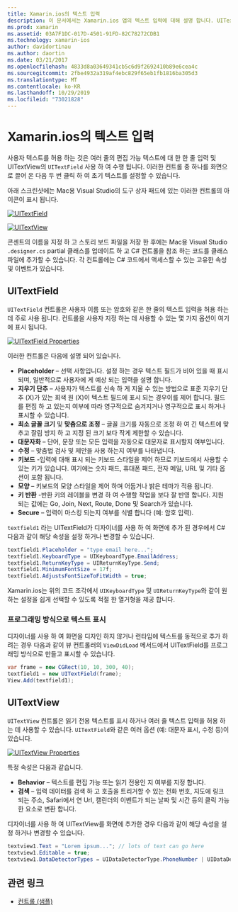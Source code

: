 ```yaml
---
title: Xamarin.ios의 텍스트 입력
description: 이 문서에서는 Xamarin.ios 앱의 텍스트 입력에 대해 설명 합니다. UITextField 및 Uitextfield를 프로그래밍 방식으로 iOS 디자이너에서 사용 하는 방법을 설명 합니다.
ms.prod: xamarin
ms.assetid: 03A7F1DC-017D-4501-91FD-82C78272CDB1
ms.technology: xamarin-ios
author: davidortinau
ms.author: daortin
ms.date: 03/21/2017
ms.openlocfilehash: 4833d8a03649341cb5c6d9f2692410b89e6cea4c
ms.sourcegitcommit: 2fbe4932a319af4ebc829f65eb1fb1816ba305d3
ms.translationtype: MT
ms.contentlocale: ko-KR
ms.lasthandoff: 10/29/2019
ms.locfileid: "73021828"
---
```

# <a name="text-input-in-xamarinios"></a>Xamarin.ios의 텍스트 입력

사용자 텍스트를 허용 하는 것은 여러 줄의 편집 가능 텍스트에 대 한 한 줄 입력 및 UITextView의 `UITextField` 사용 하 여 수행 됩니다. 이러한 컨트롤 중 하나를 화면으로 끌어 온 다음 두 번 클릭 하 여 초기 텍스트를 설정할 수 있습니다.

아래 스크린샷에는 Mac용 Visual Studio의 도구 상자 패드에 있는 이러한 컨트롤의 아이콘이 표시 됩니다.

 [![](text-input-images/image11a.png "UITextField")](text-input-images/image11a.png#lightbox)

 [![](text-input-images/image13a.png "UITextView")](text-input-images/image13a.png#lightbox)

콘센트의 이름을 지정 하 고 스토리 보드 파일을 저장 한 후에는 Mac용 Visual Studio `.designer.cs` partial 클래스를 업데이트 하 고 C# 컨트롤을 참조 하는 코드를 클래스 파일에 추가할 수 있습니다. 각 컨트롤에는 C# 코드에서 액세스할 수 있는 고유한 속성 및 이벤트가 있습니다.

 <a name="UITextField" />

## <a name="uitextfield"></a>UITextField

`UITextField` 컨트롤은 사용자 이름 또는 암호와 같은 한 줄의 텍스트 입력을 허용 하는 데 주로 사용 됩니다. 컨트롤을 사용자 지정 하는 데 사용할 수 있는 몇 가지 옵션이 여기에 표시 됩니다.

 [![](text-input-images/image15a.png "UITextField Properties")](text-input-images/image15a.png#lightbox)

이러한 컨트롤은 다음에 설명 되어 있습니다.

- **Placeholder** – 선택 사항입니다. 설정 하는 경우 텍스트 필드가 비어 있을 때 표시 되며, 일반적으로 사용자에 게 예상 되는 입력을 설명 합니다.
- **지우기 단추** – 사용자가 텍스트를 신속 하 게 지울 수 있는 방법으로 표준 지우기 단추 (X)가 있는 회색 원 (X)이 텍스트 필드에 표시 되는 경우이를 제어 합니다. 필드를 편집 하 고 있는지 여부에 따라 영구적으로 숨겨지거나 영구적으로 표시 하거나 표시할 수 있습니다.
- **최소 글꼴 크기** 및 **맞춤으로 조정** – 글꼴 크기를 자동으로 조정 하 여 긴 텍스트에 맞추고 잘림 방지 하 고 지정 된 크기 보다 작게 제한할 수 있습니다.
- **대문자화** – 단어, 문장 또는 모든 입력을 자동으로 대문자로 표시할지 여부입니다.
- **수정** – 맞춤법 검사 및 제안을 사용 하는지 여부를 나타냅니다.
- **키보드** -입력에 대해 표시 되는 키보드 스타일을 제어 하므로 키보드에서 사용할 수 있는 키가 있습니다. 여기에는 숫자 패드, 휴대폰 패드, 전자 메일, URL 및 기타 옵션이 포함 됩니다.
- **모양** – 키보드의 모양 스타일을 제어 하며 어둡거나 밝은 테마가 적용 됩니다.
- **키 반환** -반환 키의 레이블을 변경 하 여 수행할 작업을 보다 잘 반영 합니다. 지원 되는 값에는 Go, Join, Next, Route, Done 및 Search가 있습니다.
- **Secure** – 입력이 마스킹 되는지 여부를 식별 합니다 (예: 암호 입력).

`textfield1` 라는 UITextField가 디자이너를 사용 하 여 화면에 추가 된 경우에서 C# 다음과 같이 해당 속성을 설정 하거나 변경할 수 있습니다.

```csharp
textfield1.Placeholder = "type email here...";
textfield1.KeyboardType = UIKeyboardType.EmailAddress;
textfield1.ReturnKeyType = UIReturnKeyType.Send;
textfield1.MinimumFontSize = 17f;
textfield1.AdjustsFontSizeToFitWidth = true;
```

Xamarin.ios는 위의 코드 조각에서 `UIKeyboardType` 및 `UIReturnKeyType`와 같이 원하는 설정을 쉽게 선택할 수 있도록 적절 한 열거형을 제공 합니다.

### <a name="display-text-programmatically"></a>프로그래밍 방식으로 텍스트 표시

디자이너를 사용 하 여 화면을 디자인 하지 않거나 런타임에 텍스트를 동적으로 추가 하려는 경우 다음과 같이 뷰 컨트롤러의 `ViewDidLoad` 메서드에서 UITextField를 프로그래밍 방식으로 만들고 표시할 수 있습니다.

```csharp
var frame = new CGRect(10, 10, 300, 40);
textfield1 = new UITextField(frame);
View.Add(textfield1);
```

 <a name="UITextView" />

## <a name="uitextview"></a>UITextView

`UITextView` 컨트롤은 읽기 전용 텍스트를 표시 하거나 여러 줄 텍스트 입력을 허용 하는 데 사용할 수 있습니다. `UITextField`와 같은 여러 옵션 (예: 대문자 표시, 수정 등)이 있습니다.

 [![](text-input-images/image16a.png "UITextView Properties")](text-input-images/image16a.png#lightbox)

특정 속성은 다음과 같습니다.

- **Behavior** – 텍스트를 편집 가능 또는 읽기 전용인 지 여부를 지정 합니다.
- **검색** – 입력 데이터를 검색 하 고 호출을 트리거할 수 있는 전화 번호, 지도에 링크 되는 주소, Safari에서 연 Url, 캘린더의 이벤트가 되는 날짜 및 시간 등의 클릭 가능한 요소로 변환 합니다.

디자이너를 사용 하 여 UITextView를 화면에 추가한 경우 다음과 같이 해당 속성을 설정 하거나 변경할 수 있습니다.

```csharp
textview1.Text = "Lorem ipsum..."; // lots of text can go here
textview1.Editable = true;
textview1.DataDetectorTypes = UIDataDetectorType.PhoneNumber | UIDataDetectorType.Link;
```

## <a name="related-links"></a>관련 링크

- [컨트롤 (샘플)](https://docs.microsoft.com/samples/xamarin/ios-samples/controls)
